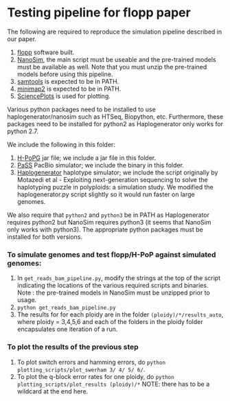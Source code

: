 
# Testing pipeline for flopp paper

The following are required to reproduce the simulation pipeline described in our paper. 

1. [flopp](https://github.com/bluenote-1577/flopp) software built.
2. [NanoSim](https://github.com/bcgsc/NanoSim), the main script must be useable and the pre-trained models must be available as well. Note that you must unzip the pre-trained models before using this pipeline.
3. [samtools](https://github.com/samtools/samtools) is expected to be in PATH.
4. [minimap2](https://github.com/lh3/minimap2) is expected to be in PATH.
5. [SciencePlots](https://github.com/garrettj403/SciencePlots) is used for plotting. 

Various python packages need to be installed to use haplogenerator/nanosim such as HTSeq, Biopython, etc. Furthermore, these packages need to be installed for python2 as Haplogenerator only works for python 2.7. 

We include the following in this folder:

1. [H-PoPG](https://github.com/MinzhuXie/H-PoPG) jar file; we include a jar file in this folder. 
2. [PaSS](http://cgm.sjtu.edu.cn/PaSS/) PacBio simulator; we include the binary in this folder. 
3. [Haplogenerator](https://github.com/EhsanMotazedi/Haplosim) haplotype simulator; we include the script originally by Motazedi et al - Exploiting next-generation sequencing to solve the haplotyping puzzle in polyploids: a simulation study. We modified the haplogenerator.py script slightly so it would run faster on large genomes.


We also require that ``python2`` and ``python3`` be in PATH as Haplogenerator requires python2 but NanoSim requires python3 (it seems that NanoSim only works with python3). The appropriate python packages must be installed for both versions. 

### To simulate genomes and test flopp/H-PoP against simulated genomes:
1. In ``get_reads_bam_pipeline.py``, modify the strings at the top of the script indicating the locations of the various required scripts and binaries. Note : the pre-trained models in NanoSim must be unzipped prior to usage.
2. ``python get_reads_bam_pipeline.py``
3. The results for for each ploidy are in the folder ``(ploidy)/*/results_auto``, where ploidy = 3,4,5,6 and each of the folders in the ploidy folder encapsulates one iteration of a run.

### To plot the results of the previous step
1. To plot switch errors and hamming errors, do ``python plotting_scripts/plot_swerham 3/ 4/ 5/ 6/``. 
2. To plot the q-block error rates for one ploidy, do ``python plotting_scripts/plot_results (ploidy)/*`` NOTE: there has to be a wildcard at the end here.
